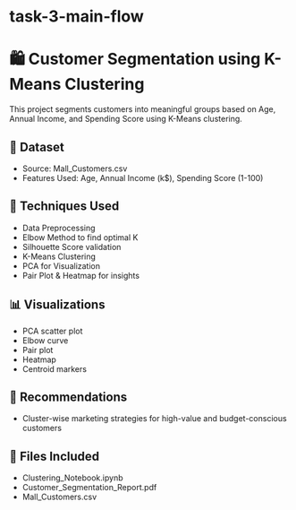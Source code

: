 # task-3-main-flow
# 🛍️ Customer Segmentation using K-Means Clustering

This project segments customers into meaningful groups based on Age, Annual Income, and Spending Score using K-Means clustering.

## 📂 Dataset
- Source: Mall_Customers.csv
- Features Used: Age, Annual Income (k$), Spending Score (1-100)

## 🧪 Techniques Used
- Data Preprocessing
- Elbow Method to find optimal K
- Silhouette Score validation
- K-Means Clustering
- PCA for Visualization
- Pair Plot & Heatmap for insights

## 📊 Visualizations
- PCA scatter plot
- Elbow curve
- Pair plot
- Heatmap
- Centroid markers

## 🧠 Recommendations
- Cluster-wise marketing strategies for high-value and budget-conscious customers

## 📁 Files Included
- Clustering_Notebook.ipynb
- Customer_Segmentation_Report.pdf
- Mall_Customers.csv



